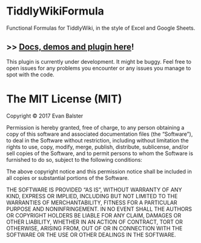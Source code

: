 # TiddlyWikiFormula
Functional Formulas for TiddlyWiki, in the style of Excel and Google Sheets.

## >> [Docs, demos and plugin here](http://evanbalster.com/tiddlywiki/formulas.html)!

This plugin is currently under development.  It might be buggy.  Feel free to open issues for any problems you encounter or any issues you manage to spot with the code.


The MIT License (MIT)
=====================

Copyright © 2017 Evan Balster

Permission is hereby granted, free of charge, to any person
obtaining a copy of this software and associated documentation
files (the “Software”), to deal in the Software without
restriction, including without limitation the rights to use,
copy, modify, merge, publish, distribute, sublicense, and/or sell
copies of the Software, and to permit persons to whom the
Software is furnished to do so, subject to the following
conditions:

The above copyright notice and this permission notice shall be
included in all copies or substantial portions of the Software.

THE SOFTWARE IS PROVIDED “AS IS”, WITHOUT WARRANTY OF ANY KIND,
EXPRESS OR IMPLIED, INCLUDING BUT NOT LIMITED TO THE WARRANTIES
OF MERCHANTABILITY, FITNESS FOR A PARTICULAR PURPOSE AND
NONINFRINGEMENT. IN NO EVENT SHALL THE AUTHORS OR COPYRIGHT
HOLDERS BE LIABLE FOR ANY CLAIM, DAMAGES OR OTHER LIABILITY,
WHETHER IN AN ACTION OF CONTRACT, TORT OR OTHERWISE, ARISING
FROM, OUT OF OR IN CONNECTION WITH THE SOFTWARE OR THE USE OR
OTHER DEALINGS IN THE SOFTWARE.
